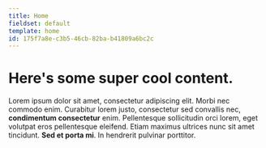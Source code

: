 ```yaml
---
title: Home
fieldset: default
template: home
id: 175f7a8e-c3b5-46cb-82ba-b41809a6bc2c
---
```

# Here's some **super cool** content.

Lorem ipsum dolor sit amet, consectetur adipiscing elit. Morbi nec commodo enim. Curabitur lorem justo, consectetur sed convallis nec, **condimentum consectetur** enim. Pellentesque sollicitudin orci lorem, eget volutpat eros pellentesque eleifend. Etiam maximus ultrices nunc sit amet tincidunt. **Sed et porta mi**. In hendrerit pulvinar porttitor. 